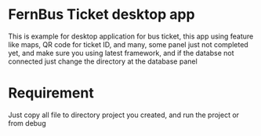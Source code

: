 # FernBus Ticket desktop app
This is example for desktop application for bus ticket, this app using feature like maps, QR code for ticket ID, and many, some panel just not completed yet, and make sure you using latest framework, and if the databse not connected just change the directory at the database panel

# Requirement
Just copy all file to directory project you created, and run the project or from debug
